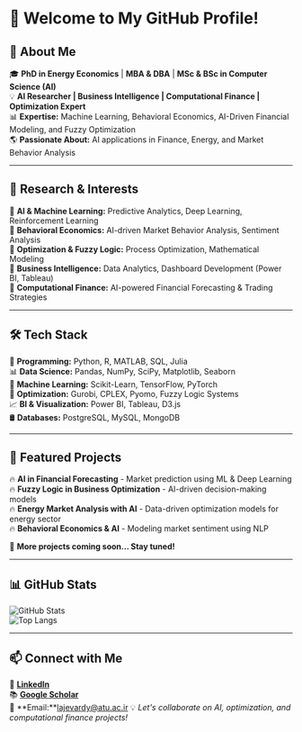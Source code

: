 # 👋 Welcome to My GitHub Profile!

## 🚀 About Me
🎓 **PhD in Energy Economics** | **MBA & DBA** | **MSc & BSc in Computer Science (AI)**  
💡 **AI Researcher | Business Intelligence | Computational Finance | Optimization Expert**  
📊 **Expertise:** Machine Learning, Behavioral Economics, AI-Driven Financial Modeling, and Fuzzy Optimization  
🌎 **Passionate About:** AI applications in Finance, Energy, and Market Behavior Analysis  

---

## 🔬 Research & Interests
📌 **AI & Machine Learning:** Predictive Analytics, Deep Learning, Reinforcement Learning  
📌 **Behavioral Economics:** AI-driven Market Behavior Analysis, Sentiment Analysis  
📌 **Optimization & Fuzzy Logic:** Process Optimization, Mathematical Modeling  
📌 **Business Intelligence:** Data Analytics, Dashboard Development (Power BI, Tableau)  
📌 **Computational Finance:** AI-powered Financial Forecasting & Trading Strategies  

---

## 🛠️ Tech Stack
🚀 **Programming:** Python, R, MATLAB, SQL, Julia  
📊 **Data Science:** Pandas, NumPy, SciPy, Matplotlib, Seaborn  
🧠 **Machine Learning:** Scikit-Learn, TensorFlow, PyTorch  
🔎 **Optimization:** Gurobi, CPLEX, Pyomo, Fuzzy Logic Systems  
📈 **BI & Visualization:** Power BI, Tableau, D3.js  
🛢️ **Databases:** PostgreSQL, MySQL, MongoDB  

---

## 📂 Featured Projects
🔥 **AI in Financial Forecasting** - Market prediction using ML & Deep Learning  
🔥 **Fuzzy Logic in Business Optimization** - AI-driven decision-making models  
🔥 **Energy Market Analysis with AI** - Data-driven optimization models for energy sector  
🔥 **Behavioral Economics & AI** - Modeling market sentiment using NLP  

🚀 **More projects coming soon... Stay tuned!**

---

## 📊 GitHub Stats  
![GitHub Stats](https://github-readme-stats.vercel.app/api?username=plajevardy&show_icons=true&theme=dark)  
![Top Langs](https://github-readme-stats.vercel.app/api/top-langs/?username=plajevardy&layout=compact&theme=dark)

---

## 📫 Connect with Me
🔗 **[LinkedIn](www.linkedin.com/in/pooria-lajevardy)**  
📚 **[Google Scholar]([https://scholar.google.com/YOUR_PROFILE](https://scholar.google.com/citations?user=vPVTsK8AAAAJ&hl=en))**  
📧 **Email:**lajevardy@atu.ac.ir
💡 _Let's collaborate on AI, optimization, and computational finance projects!_
